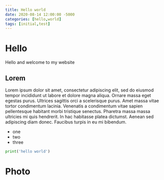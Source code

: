 ```yaml
---
title: Hello world
date: 2020-08-14 12:00:00 -5000
categories: [hello,world]
tags: [initial,test]
---
```


# Hello

Hello and welcome to my website


## Lorem

Lorem ipsum dolor sit amet, consectetur adipiscing elit, sed do eiusmod tempor incididunt ut labore et dolore magna aliqua. Ornare massa eget egestas purus. Ultrices sagittis orci a scelerisque purus. Amet massa vitae tortor condimentum lacinia. Venenatis a condimentum vitae sapien pellentesque habitant morbi tristique senectus. Pharetra massa massa ultricies mi quis hendrerit. In hac habitasse platea dictumst. Aenean sed adipiscing diam donec. Faucibus turpis in eu mi bibendum.

* one
* two
* three

```python
print('hello world')
```

# Photo